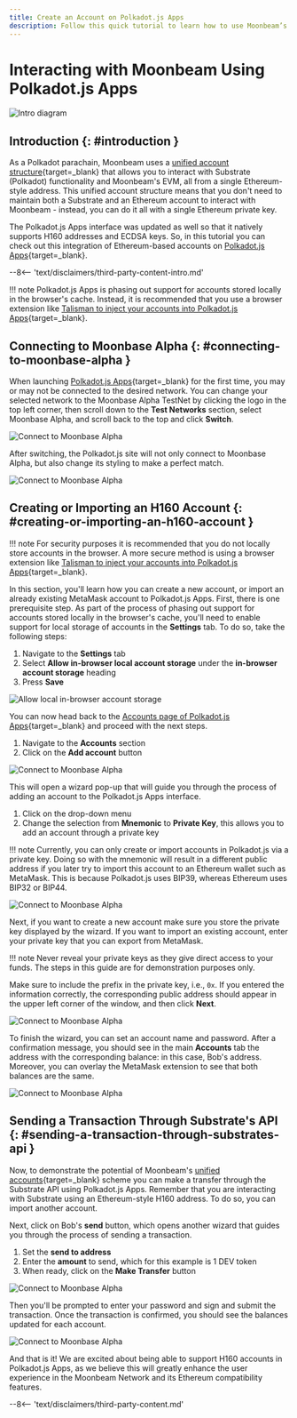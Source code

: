 ```yaml
---
title: Create an Account on Polkadot.js Apps
description: Follow this quick tutorial to learn how to use Moonbeam’s Ethereum-standard H160 addresses and send transactions with Polkadot.js.
---
```


# Interacting with Moonbeam Using Polkadot.js Apps

![Intro diagram](/images/tokens/connect/polkadotjs/polkadotjs-banner.png)

## Introduction {: #introduction } 

As a Polkadot parachain, Moonbeam uses a [unified account structure](/learn/features/unified-accounts/){target=_blank} that allows you to interact with Substrate (Polkadot) functionality and Moonbeam's EVM, all from a single Ethereum-style address. This unified account structure means that you don't need to maintain both a Substrate and an Ethereum account to interact with Moonbeam - instead, you can do it all with a single Ethereum private key.

The Polkadot.js Apps interface was updated as well so that it natively supports H160 addresses and ECDSA keys. So, in this tutorial you can check out this integration of Ethereum-based accounts on [Polkadot.js Apps](https://polkadot.js.org/apps/?rpc=wss%3A%2F%2Fmoonbeam-alpha.api.onfinality.io%2Fpublic-ws#/accounts){target=_blank}.

--8<-- 'text/disclaimers/third-party-content-intro.md'

!!! note
    Polkadot.js Apps is phasing out support for accounts stored locally in the browser's cache. Instead, it is recommended that you use a browser extension like [Talisman to inject your accounts into Polkadot.js Apps](/tokens/connect/talisman){target=_blank}. 

## Connecting to Moonbase Alpha {: #connecting-to-moonbase-alpha } 

When launching [Polkadot.js Apps](https://polkadot.js.org/apps/?rpc=wss%3A%2F%2Fmoonbeam-alpha.api.onfinality.io%2Fpublic-ws#/accounts){target=_blank} for the first time, you may or may not be connected to the desired network. You can change your selected network to the Moonbase Alpha TestNet by clicking the logo in the top left corner, then scroll down to the **Test Networks** section, select Moonbase Alpha, and scroll back to the top and click **Switch**. 

![Connect to Moonbase Alpha](/images/tokens/connect/polkadotjs/polkadotjs-1.png)

After switching, the Polkadot.js site will not only connect to Moonbase Alpha, but also change its styling to make a perfect match.

![Connect to Moonbase Alpha](/images/tokens/connect/polkadotjs/polkadotjs-2.png)

## Creating or Importing an H160 Account {: #creating-or-importing-an-h160-account } 

!!! note
    For security purposes it is recommended that you do not locally store accounts in the browser. A more secure method is using a browser extension like [Talisman to inject your accounts into Polkadot.js Apps](/tokens/connect/talisman){target=_blank}.

In this section, you'll learn how you can create a new account, or import an already existing MetaMask account to Polkadot.js Apps. First, there is one prerequisite step. As part of the process of phasing out support for accounts stored locally in the browser's cache, you'll need to enable support for local storage of accounts in the **Settings** tab. To do so, take the following steps:

1. Navigate to the **Settings** tab
2. Select **Allow in-browser local account storage** under the **in-browser account storage** heading
3. Press **Save**

![Allow local in-browser account storage](/images/tokens/connect/polkadotjs/polkadotjs-9.png)

You can now head back to the [Accounts page of Polkadot.js Apps](https://polkadot.js.org/apps/?rpc=wss%3A%2F%2Fmoonbeam-alpha.api.onfinality.io%2Fpublic-ws#/accounts){target=_blank} and proceed with the next steps. 

1. Navigate to the **Accounts** section
2. Click on the **Add account** button

![Connect to Moonbase Alpha](/images/tokens/connect/polkadotjs/polkadotjs-3.png)

This will open a wizard pop-up that will guide you through the process of adding an account to the Polkadot.js Apps interface.

1. Click on the drop-down menu 
2. Change the selection from **Mnemonic** to **Private Key**, this allows you to add an account through a private key

!!! note
    Currently, you can only create or import accounts in Polkadot.js via a private key. Doing so with the mnemonic will result in a different public address if you later try to import this account to an Ethereum wallet such as MetaMask. This is because Polkadot.js uses BIP39, whereas Ethereum uses BIP32 or BIP44.

![Connect to Moonbase Alpha](/images/tokens/connect/polkadotjs/polkadotjs-4.png)

Next, if you want to create a new account make sure you store the private key displayed by the wizard. If you want to import an existing account, enter your private key that you can export from MetaMask.

!!! note
    Never reveal your private keys as they give direct access to your funds. The steps in this guide are for demonstration purposes only. 
    
Make sure to include the prefix in the private key, i.e., `0x`. If you entered the information correctly, the corresponding public address should appear in the upper left corner of the window, and then click **Next**.

![Connect to Moonbase Alpha](/images/tokens/connect/polkadotjs/polkadotjs-5.png)

To finish the wizard, you can set an account name and password. After a confirmation message, you should see in the main **Accounts** tab the address with the corresponding balance: in this case, Bob's address. Moreover, you can overlay the MetaMask extension to see that both balances are the same.

![Connect to Moonbase Alpha](/images/tokens/connect/polkadotjs/polkadotjs-6.png)

## Sending a Transaction Through Substrate's API {: #sending-a-transaction-through-substrates-api } 

Now, to demonstrate the potential of Moonbeam's [unified accounts](/learn/features/unified-accounts){target=_blank} scheme you can make a transfer through the Substrate API using Polkadot.js Apps. Remember that you are interacting with Substrate using an Ethereum-style H160 address. To do so, you can import another account.

Next, click on Bob's **send** button, which opens another wizard that guides you through the process of sending a transaction. 

1. Set the **send to address**
2. Enter the **amount** to send, which for this example is 1 DEV token
3. When ready, click on the **Make Transfer** button

![Connect to Moonbase Alpha](/images/tokens/connect/polkadotjs/polkadotjs-7.png)

Then you'll be prompted to enter your password and sign and submit the transaction. Once the transaction is confirmed, you should see the balances updated for each account.

![Connect to Moonbase Alpha](/images/tokens/connect/polkadotjs/polkadotjs-8.png)

And that is it! We are excited about being able to support H160 accounts in Polkadot.js Apps, as we believe this will greatly enhance the user experience in the Moonbeam Network and its Ethereum compatibility features.

--8<-- 'text/disclaimers/third-party-content.md'